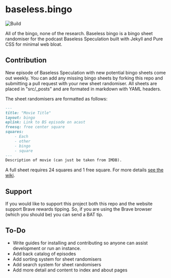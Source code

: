# baseless.bingo
![Build](https://github.com/LukeOssevoort/baseless.bingo/actions/workflows/jekyll.yml/badge.svg)

All of the bingo, none of the research. Baseless bingo is a bingo sheet randomiser for the podcast Baseless Speculation built with Jekyll and Pure CSS for minimal web bloat.


## Contribution
New episode of Baseless Speculation with new potential bingo sheets come out weekly. You can add any missing bingo sheets by forking this repo and submitting a pull request with your new sheet randomiser. All sheets are placed in "src/_posts" and are formated in markdown with YAML headers.

The sheet randomisers are formatted as follows:
```Markdown
---
title: "Movie Title"
layout: bingo
eplink: Link to BS episode on acast
freesq: free center square
squares:
    - Each
    - other
    - bingo
    - square
---
Description of movie (can just be taken from IMDB).
```
A full sheet requires 24 squares and 1 free square. For more details [see the wiki](https://github.com/LukeOssevoort/baseless.bingo/wiki/Formatting-Bingo-Sheets).

## Support
If you would like to support this project both this repo and the website support Brave rewards tipping. So, if you are using the Brave browser (which you should be) you can send a BAT tip.

## To-Do
* Write guides for installing and contributing so anyone can assist development or run an instance.
* Add back catalog of episodes
* Add sorting system for sheet randomisers
* Add search system for sheet randomisers
* Add more detail and content to index and about pages
